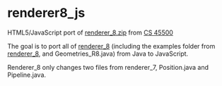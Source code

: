 # renderer8_js
HTML5/JavaScript port of [renderer_8.zip](http://math.pnw.edu/~rlkraft/cs45500/for-class/renderer_8.zip) from [CS 45500](http://cs.pnw.edu/~rlkraft/cs45500/class.html)

The goal is to port all of [renderer_8](http://math.pnw.edu/~rlkraft/cs45500/for-class/renderer_8.zip) (including the examples folder from [renderer_8](http://math.pnw.edu/~rlkraft/cs45500/for-class/renderer_8.zip), and Geometries_R8.java) from Java to JavaScript.

Renderer_8 only changes two files from renderer_7, Position.java and Pipeline.java.
